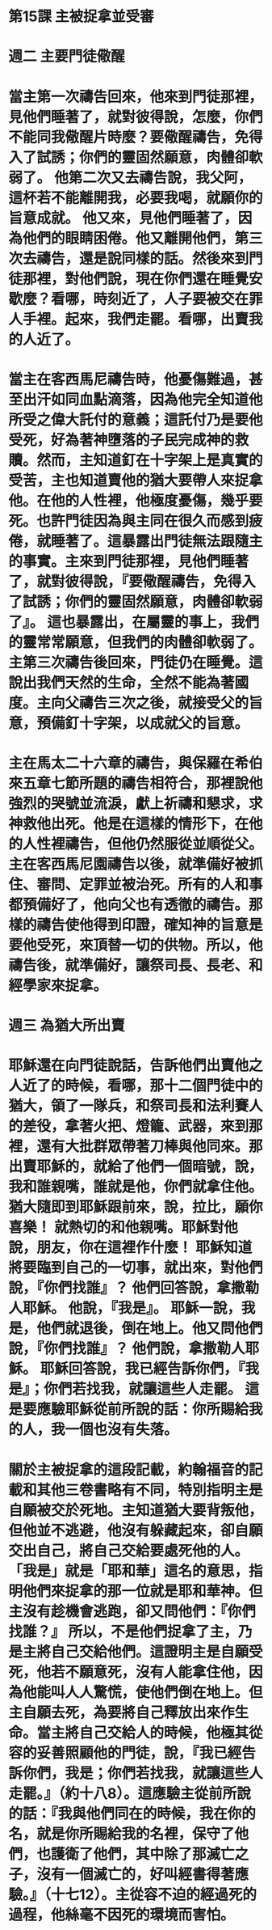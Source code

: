 # 第15課 主被捉拿並受審

# 週二 主要門徒儆醒
# 當主第一次禱告回來，他來到門徒那裡，見他們睡著了，就對彼得說，怎麼，你們不能同我儆醒片時麼？要儆醒禱告，免得入了試誘；你們的靈固然願意，肉體卻軟弱了。 他第二次又去禱告說，我父阿，這杯若不能離開我，必要我喝，就願你的旨意成就。 他又來，見他們睡著了，因為他們的眼睛困倦。他又離開他們，第三次去禱告，還是說同樣的話。然後來到門徒那裡，對他們說，現在你們還在睡覺安歇麼？看哪，時刻近了，人子要被交在罪人手裡。起來，我們走罷。看哪，出賣我的人近了。

# 當主在客西馬尼禱告時，他憂傷難過，甚至出汗如同血點滴落，因為他完全知道他所受之偉大託付的意義；這託付乃是要他受死，好為著神墮落的子民完成神的救贖。然而，主知道釘在十字架上是真實的受苦，主也知道賣他的猶大要帶人來捉拿他。在他的人性裡，他極度憂傷，幾乎要死。也許門徒因為與主同在很久而感到疲倦，就睡著了。這暴露出門徒無法跟隨主的事實。主來到門徒那裡，見他們睡著了，就對彼得說，『要儆醒禱告，免得入了試誘；你們的靈固然願意，肉體卻軟弱了』。 這也暴露出，在屬靈的事上，我們的靈常常願意，但我們的肉體卻軟弱了。主第三次禱告後回來，門徒仍在睡覺。這說出我們天然的生命，全然不能為著國度。主向父禱告三次之後，就接受父的旨意，預備釘十字架，以成就父的旨意。

# 主在馬太二十六章的禱告，與保羅在希伯來五章七節所題的禱告相符合，那裡說他強烈的哭號並流淚，獻上祈禱和懇求，求神救他出死。他是在這樣的情形下，在他的人性裡禱告，但他仍然服從並順從父。主在客西馬尼園禱告以後，就準備好被抓住、審問、定罪並被治死。所有的人和事都預備好了，他向父也有透徹的禱告。那樣的禱告使他得到印證，確知神的旨意是要他受死，來頂替一切的供物。所以，他禱告後，就準備好，讓祭司長、長老、和經學家來捉拿。

# 週三 為猶大所出賣

# 耶穌還在向門徒說話，告訴他們出賣他之人近了的時候，看哪，那十二個門徒中的猶大，領了一隊兵，和祭司長和法利賽人的差役，拿著火把、燈籠、武器，來到那裡，還有大批群眾帶著刀棒與他同來。那出賣耶穌的，就給了他們一個暗號，說，我和誰親嘴，誰就是他，你們就拿住他。 猶大隨即到耶穌跟前來，說，拉比，願你喜樂！ 就熱切的和他親嘴。耶穌對他說，朋友，你在這裡作什麼！ 耶穌知道將要臨到自己的一切事，就出來，對他們說，『你們找誰』？ 他們回答說，拿撒勒人耶穌。 他說，『我是』。 耶穌一說，我是，他們就退後，倒在地上。他又問他們說，『你們找誰』？ 他們說，拿撒勒人耶穌。 耶穌回答說，我已經告訴你們，『我是』；你們若找我，就讓這些人走罷。 這是要應驗耶穌從前所說的話：你所賜給我的人，我一個也沒有失落。

# 關於主被捉拿的這段記載，約翰福音的記載和其他三卷書略有不同，特別指明主是自願被交於死地。主知道猶大要背叛他，但他並不逃避，他沒有躲藏起來，卻自願交出自己，將自己交給要處死他的人。 「我是」就是「耶和華」這名的意思，指明他們來捉拿的那一位就是耶和華神。但主沒有趁機會逃跑，卻又問他們：『你們找誰？』 所以，不是他們捉拿了主，乃是主將自己交給他們。這證明主是自願受死，他若不願意死，沒有人能拿住他，因為他能叫人人驚慌，使他們倒在地上。但主自願去死，為要將自己釋放出來作生命。當主將自己交給人的時候，他極其從容的妥善照顧他的門徒，說，『我已經告訴你們，我是；你們若找我，就讓這些人走罷。』（約十八8）。這應驗主從前所說的話：『我與他們同在的時候，我在你的名，就是你所賜給我的名裡，保守了他們，也護衛了他們，其中除了那滅亡之子，沒有一個滅亡的，好叫經書得著應驗。』（十七12）。主從容不迫的經過死的過程，他絲毫不因死的環境而害怕。